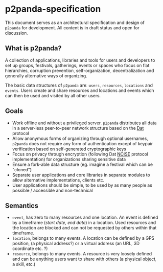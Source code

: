 p2panda-specification
===

This document serves as an architectural specification and design of `p2panda` for development. All content is in draft status and open for discussion.

## What is p2panda?

A collection of applications, libraries and tools for users and developers to set up groups, festivals, gatherings, events or spaces who focus on flat hierarchies, corruption prevention, self-organization, decentralization and generally alternative ways of organizing.

The basic data structures of `p2panda` are: `users`, `resources`, `locations` and `events`. Users create and share resources and locations and events which can then be used and visited by all other users.

## Goals

* Work offline and without a privileged server. `p2panda` distributes all data in a server-less peer-to-peer network structure based on the [Dat](https://datproject.org/) protocol
* Allow anonymous forms of organizing through optional usernames, `p2panda` does not require any form of authentication except of keypair verification based on self-generated cryptographic keys
* Focus on privacy through encryption (following Dat [NOISE](https://noiseprotocol.org/) protocol implementation) for organizations sharing sensitive data
* Ensure a fork-able data structure (eg. imagine a festival which can be "cloned")
* Separate user applications and core libraries in separate modules to allow alternative implementations, clients etc.
* User applications should be simple, to be used by as many people as possible / accessible and non-technical

## Semantics

* `event`, has zero to many resources and one location. An event is defined by a timeframe (*start date*, *end date*) in a location. Used resources and the location are blocked and can not be requested by others within that timeframe.
* `location`, belongs to many events. A location can be defined by a GPS position, (a physical address?) or a virtual address (an URL, 3D coordinate etc. ?)
* `resource`, belongs to many events. A resource is very loosely defined and can be anything users want to share with others (a physical object, a skill, etc.)
